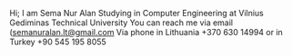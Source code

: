 Hi;
I am Sema Nur Alan
Studying in Computer Engineering at Vilnius Gediminas Technical University
You can reach me via email (semanuralan.lt@gmail.com
Via phone in Lithuania +370 630 14994 or in Turkey +90 545 195 8055
